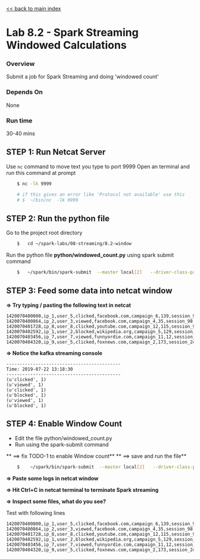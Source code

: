 <link rel='stylesheet' href='../../assets/css/main.css'/>

[<< back to main index](../../README.md)

Lab 8.2 - Spark Streaming Windowed Calculations
=================

### Overview
Submit a job for Spark Streaming and doing 'windowed count'

### Depends On 
None

### Run time
30-40 mins

## STEP 1: Run Netcat Server

Use `nc` command to move text you type to port 9999
Open an terminal and run this command at prompt

```bash
    $ nc -lk 9999

    # if this gives an error like 'Protocol not available' use this
    # $  ~/bin/nc  -lk 9999
```

## STEP 2: Run the python file

Go to the project root directory
```bash
    $	cd ~/spark-labs/08-streaming/8.2-window
```
Run the python file **python/windowed_count.py** using spark submit command

```bash
	$	~/spark/bin/spark-submit  --master local[2]   --driver-class-path logging/  python/windowed_count.py
```

## STEP 3: Feed some data into netcat window
**=> Try typing / pasting the following text in netcat**  
```
1420070400000,ip_1,user_5,clicked,facebook.com,campaign_6,139,session_98
1420070400864,ip_2,user_3,viewed,facebook.com,campaign_4,35,session_98
1420070401728,ip_8,user_8,clicked,youtube.com,campaign_12,115,session_92
1420070402592,ip_1,user_2,blocked,wikipedia.org,campaign_5,129,session_91
1420070403456,ip_7,user_7,viewed,funnyordie.com,campaign_11,12,session_13
1420070404320,ip_9,user_5,clicked,foxnews.com,campaign_2,173,session_24
```

**=> Notice the kafka streaming console**  
```console
-------------------------------------------
Time: 2019-07-22 13:18:30
-------------------------------------------
(u'clicked', 1)
(u'viewed', 1)
(u'clicked', 1)
(u'blocked', 1)
(u'viewed', 1)
(u'blocked', 1)
```

## STEP 4: Enable Window Count

* Edit the file python/windowed_count.py
* Run using the spark-submit command

** ==> fix TODO-1 to enable Window count**
** ==> save and run the file**
```bash
    $    ~/spark/bin/spark-submit  --master local[2]   --driver-class-path logging/  python/windowed_count.py
```

**=> Paste some logs in netcat window**

**=> Hit Ctrl+C in netcat terminal to terminate Spark streaming**

**=> Inspect some files, what do you see?**

Test with following lines
```
1420070400000,ip_1,user_5,clicked,facebook.com,campaign_6,139,session_98
1420070400864,ip_2,user_3,viewed,facebook.com,campaign_4,35,session_98
1420070401728,ip_8,user_8,clicked,youtube.com,campaign_12,115,session_92
1420070402592,ip_1,user_2,blocked,wikipedia.org,campaign_5,129,session_91
1420070403456,ip_7,user_7,viewed,funnyordie.com,campaign_11,12,session_13
1420070404320,ip_9,user_5,clicked,foxnews.com,campaign_2,173,session_24
```
